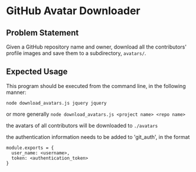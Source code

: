 # GitHub Avatar Downloader

## Problem Statement

Given a GitHub repository name and owner, download all the contributors' profile images and save them to a subdirectory, `avatars/`.

## Expected Usage

This program should be executed from the command line, in the following manner:

`node download_avatars.js jquery jquery`

or more generally
`node download_avatars.js <project name> <repo name>`

the avatars of all contributors will be downloaded to
`./avatars`

the authentication information needs to be added to 'git_auth', in the format
```
module.exports = {
  user_name: <username>,
  token: <authentication_token>
}
```